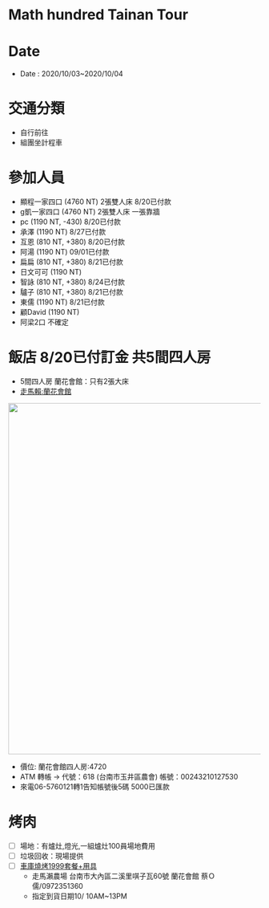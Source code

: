 Math hundred Tainan Tour
=====

# Date
- Date  : 2020/10/03~2020/10/04
# 交通分類
  - 自行前往
  - 組團坐計程車
# 參加人員
 - 顯程一家四口 (4760 NT) 2張雙人床 8/20已付款
 - g凱一家四口  (4760 NT) 2張雙人床 一張靠牆
 - pc  (1190 NT, -430) 8/20已付款
 - 承澤 (1190 NT) 8/27已付款
 - 互恩 (810 NT, +380) 8/20已付款
 - 阿湯 (1190 NT) 09/01已付款
 - 扁扁 (810 NT, +380) 8/21已付款
 - 日文可可 (1190 NT)
 - 智詠 (810 NT, +380) 8/24已付款
 - 驢子 (810 NT, +380) 8/21已付款
 - 東儒 (1190 NT) 8/21已付款
 - 顧David (1190 NT)
 - 阿梁2口 不確定
      
# 飯店 8/20已付訂金 共5間四人房
-  5間四人房 蘭花會館：只有2張大床
- [走馬賴:蘭花會館](http://www.farm.com.tw/news_detail.php?id=140)
<img src="http://www.farm.com.tw/upload/1592281517_8515.jpg" width="700" height="700" />

- 價位: 蘭花會館四人房:4720
- ATM 轉帳 → 代號：618 (台南市玉井區農會) 帳號：00243210127530
- 來電06-5760121轉1告知帳號後5碼  5000已匯款
# 烤肉
- [ ] 場地：有爐灶,燈光,一組爐灶100員場地費用
- [ ] 垃圾回收：現場提供
- [ ] [車庫燒烤1999套餐+用具](http://www.bbqgarage.com/1999-set-meal/)
  - 走馬瀨農場 台南市大內區二溪里唭子瓦60號 蘭花會館 蔡Ｏ儒/0972351360
  - 指定到貨日期10/ 10AM~13PM
